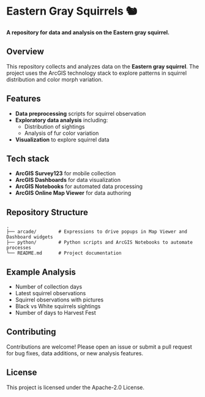 # Eastern Gray Squirrels 🐿️

**A repository for data and analysis on the Eastern gray squirrel.**

## Overview

This repository collects and analyzes data on the **Eastern gray squirrel**. The project uses the ArcGIS technology stack to explore patterns in squirrel distribution and color morph variation.

## Features

- **Data preprocessing** scripts for squirrel observation
- **Exploratory data analysis** including:
  - Distribution of sightings
  - Analysis of fur color variation
- **Visualization** to explore squirrel data

## Tech stack

- **ArcGIS Survey123** for mobile collection
- **ArcGIS Dashboards** for data visualization
- **ArcGIS Notebooks** for automated data processing
- **ArcGIS Online Map Viewer** for data authoring

## Repository Structure

```
.
├── arcade/        # Expressions to drive popups in Map Viewer and Dashboard widgets
├── python/        # Python scripts and ArcGIS Notebooks to automate processes
└── README.md      # Project documentation
```

## Example Analysis

- Number of collection days
- Latest squirrel observations
- Squirrel observations with pictures
- Black vs White squirrels sightings
- Number of days to Harvest Fest

## Contributing

Contributions are welcome! Please open an issue or submit a pull request for bug fixes, data additions, or new analysis features.

## License

This project is licensed under the Apache-2.0 License.